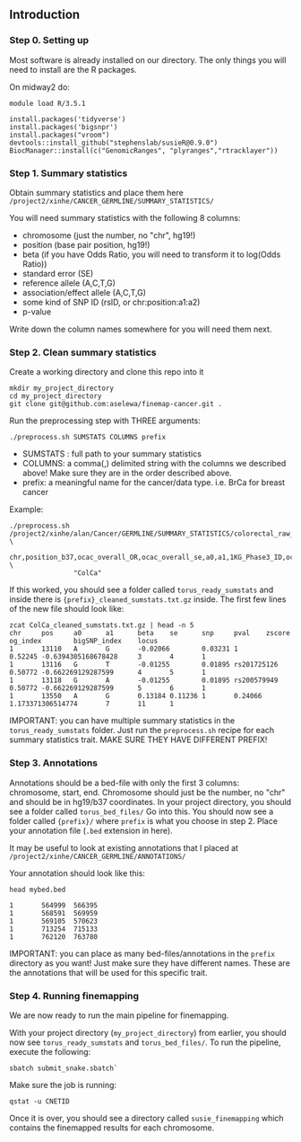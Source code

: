 ## Introduction

### Step 0. Setting up

Most software is already installed on our directory. The only things you will need to install are the R packages.

On midway2 do:
```
module load R/3.5.1

install.packages('tidyverse')
install.packages('bigsnpr')
install.packages("vroom")
devtools::install_github("stephenslab/susieR@0.9.0")
BiocManager::install(c("GenomicRanges", "plyranges","rtracklayer"))
```

### Step 1. Summary statistics 

Obtain summary statistics and place them here
`/project2/xinhe/CANCER_GERMLINE/SUMMARY_STATISTICS/`

You will need summary statistics with the following 8 columns:
* chromosome (just the number, no "chr", hg19!)
* position (base pair position, hg19!)
* beta (if you have Odds Ratio, you will need to transform it to log(Odds Ratio))
* standard error (SE)
* reference allele (A,C,T,G)
* association/effect allele (A,C,T,G)
* some kind of SNP ID (rsID, or chr:position:a1:a2)
* p-value

Write down the column names somewhere for you will need them next.

### Step 2. Clean summary statistics

Create a working directory and clone this repo into it
```
mkdir my_project_directory
cd my_project_directory
git clone git@github.com:aselewa/finemap-cancer.git .
```

Run the preprocessing step with THREE arguments:
```
./preprocess.sh SUMSTATS COLUMNS prefix
```
* SUMSTATS : full path to your summary statistics
* COLUMNS: a comma(,) delimited string with the columns we described above! Make sure they are in the order described above.
* prefix: a meaningful name for the cancer/data type. i.e. BrCa for breast cancer

Example:
```
./preprocess.sh /project2/xinhe/alan/Cancer/GERMLINE/SUMMARY_STATISTICS/colorectal_raw_sumstats.txt.gz \
                chr,position_b37,ocac_overall_OR,ocac_overall_se,a0,a1,1KG_Phase3_ID,ocac_overall_pvalue \
                "ColCa"
```

If this worked, you should see a folder called `torus_ready_sumstats` and inside there is `{prefix}_cleaned_sumstats.txt.gz` inside. The first few lines of the new file should look like:

```
zcat ColCa_cleaned_sumstats.txt.gz | head -n 5
chr     pos     a0      a1      beta    se      snp     pval    zscore  og_index        bigSNP_index    locus
1       13110   A       G       -0.02066        0.03231 1       0.52245 -0.6394305168678428     3       4       1
1       13116   G       T       -0.01255        0.01895 rs201725126     0.50772 -0.662269129287599      4       5       1
1       13118   G       A       -0.01255        0.01895 rs200579949     0.50772 -0.662269129287599      5       6       1
1       13550   A       G       0.13184 0.11236 1       0.24066 1.173371306514774       7       11      1
```

IMPORTANT: you can have multiple summary statistics in the `torus_ready_sumstats` folder. Just run the `preprocess.sh` recipe for each summary statistics trait. MAKE SURE THEY HAVE DIFFERENT PREFIX! 

### Step 3. Annotations

Annotations should be a bed-file with only the first 3 columns: chromosome, start, end. Chromosome should just be the number, no "chr" and should be in hg19/b37 coordinates. In your project directory, you should see a folder called `torus_bed_files/` Go into this. You should now see a folder called `{prefix}/` where `prefix` is what you choose in step 2. Place your annotation file (`.bed` extension in here). 

It may be useful to look at existing annotations that I placed at `/project2/xinhe/CANCER_GERMLINE/ANNOTATIONS/`

Your annotation should look like this:
```
head mybed.bed

1       564999  566395
1       568591  569959
1       569105  570623
1       713254  715133
1       762120  763780
```

IMPORTANT: you can place as many bed-files/annotations in the `prefix` directory as you want! Just make sure they have different names. These are the annotations that will be used for this specific trait.

### Step 4. Running finemapping

We are now ready to run the main pipeline for finemapping.

With your project directory (`my_project_directory`) from earlier, you should now see `torus_ready_sumstats` and `torus_bed_files/`. 
To run the pipeline, execute the following:

```
sbatch submit_snake.sbatch`
```

Make sure the job is running:

```
qstat -u CNETID
```

Once it is over, you should see a directory called `susie_finemapping` which contains the finemapped results for each chromosome. 
